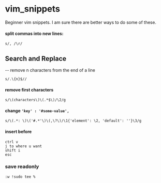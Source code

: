 # vim_snippets

Beginner vim snippets. I am sure there are better ways to do some of these.

#### split commas into new lines:
```
s/, /\r/
```

## Search and Replace

-- remove n characters from the end of a line
```
s/.\{n}$//
```
#### remove first characters
```
s/\(characters\)\(.*$\)/\2/g
```

#### change `'key' : '#some-value',`
```
s/\(.*: \)\('#.*'\)\(,\?\)/\1{'element': \2, 'default': ''}\3/g
```

#### insert before

```
ctrl v
j to where u want
shift i
esc
```

### save readonly

`:w !sudo tee %`

